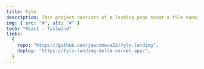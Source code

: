 ```yaml
---
title: Fylo
description: This project consists of a landing page about a file management system built with React + Tailwind. It is solution to a challenge from Frontend Mentor.
img: { src: "#", alt: "#" }
tech: "React - Tailwind"
links:
  {
    repo: "https://github.com/joacomesa22/fylo-landing",
    deploy: "https://fylo-landing-delta.vercel.app/",
  }
---
```

